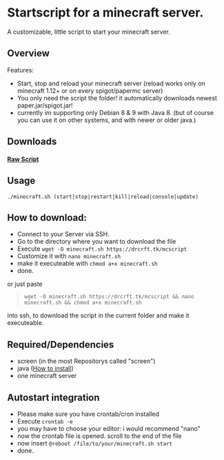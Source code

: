# Startscript for a minecraft server.
A customizable, little script to start your minecraft server.

## Overview
Features:
+ Start, stop and reload your minecraft server (reload works only on minecraft 1.12+ or on every spigot/papermc server)
+ You only need the script the folder! it automatically downloads newest paper.jar/spigot.jar!
+ currently im supporting only Debian 8 & 9 with Java 8. (but of course you can use it on other systems, and with newer or older java.)

## Downloads
#### [Raw Script](https://raw.githubusercontent.com/lollilol/linux-minecraft-server-startscript/master/minecraft.sh)

## Usage
```
./minecraft.sh (start|stop|restart|kill|reload|console|update)
```

## How to download:

+ Connect to your Server via SSH.
+ Go to the directory where you want to download the file
+ Execute `wget -O minecraft.sh https://drcrft.tk/mcscript`
+ Customize it with `nano minecraft.sh`
+ make it executeable with `chmod a+x minecraft.sh`
+ done.

or just paste
>`wget -O minecraft.sh https://drcrft.tk/mcscript && nano minecraft.sh && chmod a+x minecraft.sh`

into ssh, to download the script in the current folder and make it executeable.

## Required/Dependencies
+ screen (in the most Repositorys called "screen")
+ java ([How to install](debian8_java8.md))
+ one minecraft server

## Autostart integration
+ Please make sure you have crontab/cron installed
+ Execute `crontab -e`
+ you may have to choose your editor: i would recommend "nano"
+ now the crontab file is opened. scroll to the end of the file
+ now insert `@reboot /file/to/your/minecraft.sh start`
+ done.
